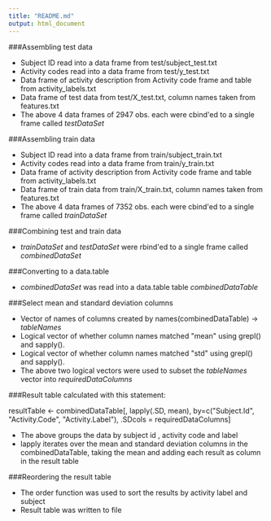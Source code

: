 ```yaml
---
title: "README.md"
output: html_document
---
```


###Assembling test data
- Subject ID read into a data frame from test/subject_test.txt
- Activity codes read into a data frame from test/y_test.txt
- Data frame of activity description from Activity code frame and table from activity_labels.txt
- Data frame of test data from test/X_test.txt, column names taken from features.txt
- The above 4 data frames of 2947 obs. each were cbind'ed to a single frame called *testDataSet*

###Assembling train data
- Subject ID read into a data frame from train/subject_train.txt
- Activity codes read into a data frame from train/y_train.txt
- Data frame of activity description from Activity code frame and table from activity_labels.txt
- Data frame of train data from train/X_train.txt, column names taken from features.txt
- The above 4 data frames of 7352 obs. each were cbind'ed to a single frame called *trainDataSet*

###Combining test and train data
- *trainDataSet* and *testDataSet* were rbind'ed to a single frame called *combinedDataSet*

###Converting to a data.table 
- *combinedDataSet* was read into a data.table table *combinedDataTable*

###Select mean and standard deviation columns
- Vector of names of columns created by names(combinedDataTable) -> *tableNames*
- Logical vector of whether column names matched "mean" using grepl() and sapply(). 
- Logical vector of whether column names matched "std" using grepl() and sapply(). 
- The above two logical vectors were used to subset the *tableNames* vector into *requiredDataColumns*

###Result table calculated with this statement:

resultTable <- combinedDataTable[, lapply(.SD, mean), 
                                 by=c("Subject.Id", "Activity.Code", "Activity.Label"), .SDcols = requiredDataColumns]
                                 
- The above groups the data by subject id , activity code and label
- lapply iterates over the mean and standard deviation columns in the combinedDataTable, taking the mean and adding each result as column in the result table
 
###Reordering the result table

- The order function was used to sort the results by activity label and subject
- Result table was written to file
                                 


